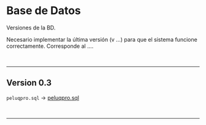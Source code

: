 # Base de Datos

Versiones de la BD. 

Necesario implementar la última versión (v ...) para que el sistema funcione correctamente. Corresponde al ....

<br>

---

## Version 0.3

`peluqpro.sql` -> [peluqpro.sql](https://github.com/nicolasservidio/PeluqPro/blob/master/BASE%20DE%20DATOS/peluqpro.sql) 

<br>

---


